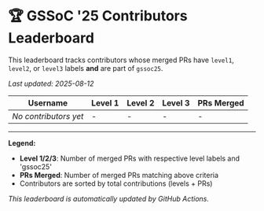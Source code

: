 # 🏆 GSSoC '25 Contributors Leaderboard

This leaderboard tracks contributors whose merged PRs have `level1`, `level2`, or `level3` labels **and** are part of `gssoc25`.

*Last updated: 2025-08-12*

| Username | Level 1 | Level 2 | Level 3 | PRs Merged |
|----------|---------|---------|---------|-------------|
| *No contributors yet* | - | - | - | - |

---

**Legend:**
- **Level 1/2/3**: Number of merged PRs with respective level labels and 'gssoc25'
- **PRs Merged**: Number of merged PRs matching above criteria
- Contributors are sorted by total contributions (levels + PRs)

*This leaderboard is automatically updated by GitHub Actions.*
